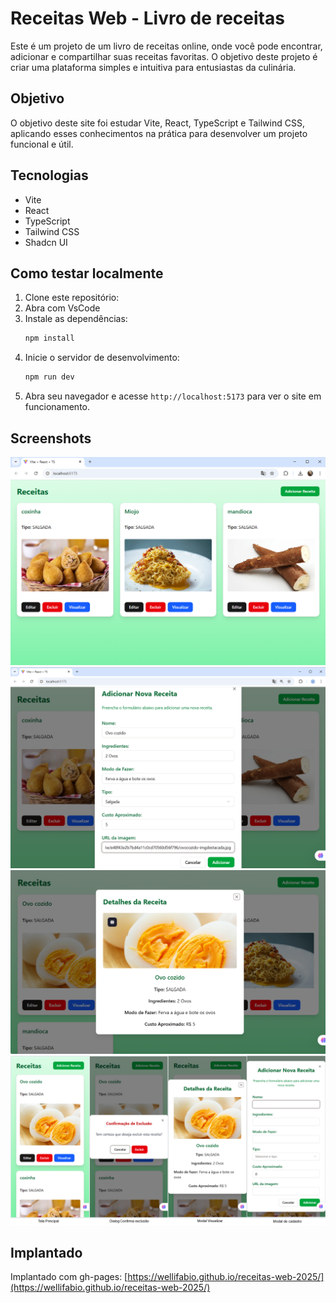 # Receitas Web - Livro de receitas

Este é um projeto de um livro de receitas online, onde você pode encontrar, adicionar e compartilhar suas receitas favoritas. O objetivo deste projeto é criar uma plataforma simples e intuitiva para entusiastas da culinária.

## Objetivo
O objetivo deste site foi estudar Vite, React, TypeScript e Tailwind CSS, aplicando esses conhecimentos na prática para desenvolver um projeto funcional e útil.

## Tecnologias
- Vite
- React
- TypeScript
- Tailwind CSS
- Shadcn UI

## Como testar localmente
1. Clone este repositório:
2. Abra com VsCode
3. Instale as dependências:
    ```bash
    npm install
    ```
4. Inicie o servidor de desenvolvimento:
    ```bash
    npm run dev
    ```
5. Abra seu navegador e acesse `http://localhost:5173` para ver o site em funcionamento.

## Screenshots
![Screenshot 1](./public/screenshot01.png)
![Screenshot 2](./public/screenshot02.png)
![Screenshot 3](./public/screenshot03.png)
![Screenshot 4](./public/screenshot04.png)

## Implantado
Implantado com gh-pages: [https://wellifabio.github.io/receitas-web-2025/](https://wellifabio.github.io/receitas-web-2025/)